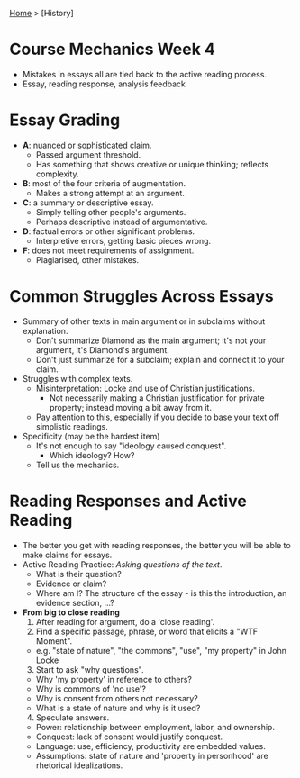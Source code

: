 [Home](https://andre-ye.github.io) > [History]

# Course Mechanics Week 4
- Mistakes in essays all are tied back to the active reading process.
- Essay, reading response, analysis feedback

# Essay Grading
  - **A**: nuanced or sophisticated claim.
    - Passed argument threshold.
    - Has something that shows creative or unique thinking; reflects complexity.
  - **B**: most of the four criteria of augmentation.
    - Makes a strong attempt at an argument.
  - **C**: a summary or descriptive essay.
    - Simply telling other people's arguments.
    - Perhaps descriptive instead of argumentative.
  - **D**: factual errors or other significant problems.
    - Interpretive errors, getting basic pieces wrong.
  - **F**: does not meet requirements of assignment.
    - Plagiarised, other mistakes.

# Common Struggles Across Essays
- Summary of other texts in main argument or in subclaims without explanation.
  - Don't summarize Diamond as the main argument; it's not your argument, it's Diamond's argument.
  - Don't just summarize for a subclaim; explain and connect it to your claim.
- Struggles with complex texts.
  - Misinterpretation: Locke and use of Christian justifications.
    - Not necessarily making a Christian justification for private property; instead moving a bit away from it.
  - Pay attention to this, especially if you decide to base your text off simplistic readings.
- Specificity (may be the hardest item)
  - It's not enough to say "ideology caused conquest".
    - Which ideology? How?
  - Tell us the mechanics.

# Reading Responses and Active Reading
- The better you get with reading responses, the better you will be able to make claims for essays.
- Active Reading Practice: *Asking questions of the text*.
  - What is their question?
  - Evidence or claim?
  - Where am I? The structure of the essay - is this the introduction, an evidence section, ...?
- **From big to close reading**
  1. After reading for argument, do a 'close reading'.
  2. Find a specific passage, phrase, or word that elicits a "WTF Moment".
    - e.g. "state of nature", "the commons", "use", "my property" in John Locke
  3. Start to ask "why questions".
    - Why 'my property' in reference to others?
    - Why is commons of 'no use'?
    - Why is consent from others not necessary?
    - What is a state of nature and why is it used?
  4. Speculate answers.
    - Power: relationship between employment, labor, and ownership.
    - Conquest: lack of consent would justify conquest.
    - Language: use, efficiency, productivity are embedded values.
    - Assumptions: state of nature and 'property in personhood' are rhetorical idealizations.
